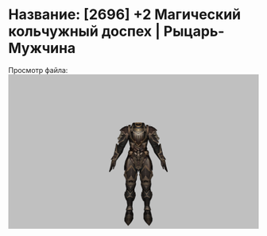 # Название: [2696] +2 Магический кольчужный доспех | Рыцарь-Мужчина

Просмотр файла:
![p000006.png](p000006.png)